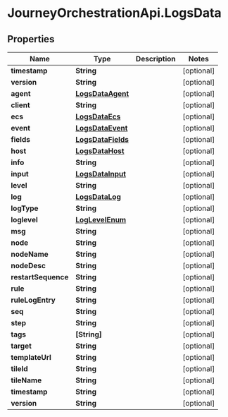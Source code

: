 # JourneyOrchestrationApi.LogsData

## Properties

Name | Type | Description | Notes
------------ | ------------- | ------------- | -------------
**timestamp** | **String** |  | [optional] 
**version** | **String** |  | [optional] 
**agent** | [**LogsDataAgent**](LogsDataAgent.md) |  | [optional] 
**client** | **String** |  | [optional] 
**ecs** | [**LogsDataEcs**](LogsDataEcs.md) |  | [optional] 
**event** | [**LogsDataEvent**](LogsDataEvent.md) |  | [optional] 
**fields** | [**LogsDataFields**](LogsDataFields.md) |  | [optional] 
**host** | [**LogsDataHost**](LogsDataHost.md) |  | [optional] 
**info** | **String** |  | [optional] 
**input** | [**LogsDataInput**](LogsDataInput.md) |  | [optional] 
**level** | **String** |  | [optional] 
**log** | [**LogsDataLog**](LogsDataLog.md) |  | [optional] 
**logType** | **String** |  | [optional] 
**loglevel** | [**LogLevelEnum**](LogLevelEnum.md) |  | [optional] 
**msg** | **String** |  | [optional] 
**node** | **String** |  | [optional] 
**nodeName** | **String** |  | [optional] 
**nodeDesc** | **String** |  | [optional] 
**restartSequence** | **String** |  | [optional] 
**rule** | **String** |  | [optional] 
**ruleLogEntry** | **String** |  | [optional] 
**seq** | **String** |  | [optional] 
**step** | **String** |  | [optional] 
**tags** | **[String]** |  | [optional] 
**target** | **String** |  | [optional] 
**templateUrl** | **String** |  | [optional] 
**tileId** | **String** |  | [optional] 
**tileName** | **String** |  | [optional] 
**timestamp** | **String** |  | [optional] 
**version** | **String** |  | [optional] 


